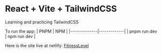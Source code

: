 # React + Vite + TailwindCSS

Learning and practicing TailwindCSS

To run the app:
|     PNPM     |     NPM     |
|--------------|-------------|
| pnpm run dev | npm run dev |

Here is the site live at netlify: [FitnessLevel](https://fitnesslevel.netlify.app/)
